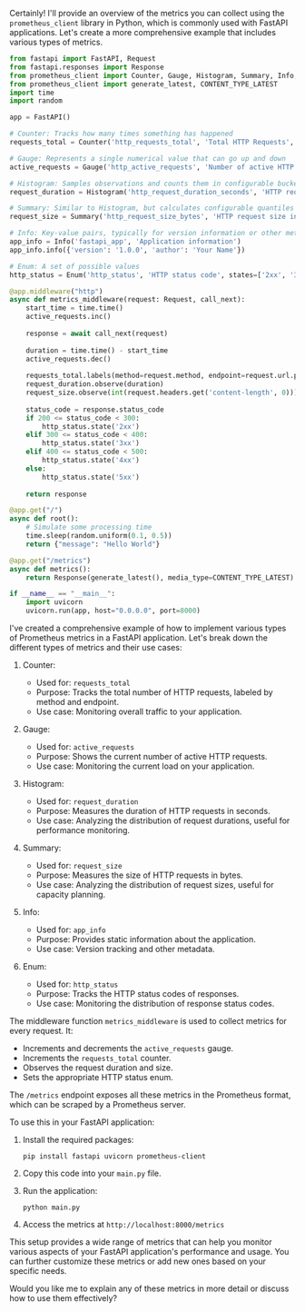 Certainly! I'll provide an overview of the metrics you can collect using the `prometheus_client` library in Python, which is commonly used with FastAPI applications. Let's create a more comprehensive example that includes various types of metrics.



```python
from fastapi import FastAPI, Request
from fastapi.responses import Response
from prometheus_client import Counter, Gauge, Histogram, Summary, Info, Enum
from prometheus_client import generate_latest, CONTENT_TYPE_LATEST
import time
import random

app = FastAPI()

# Counter: Tracks how many times something has happened
requests_total = Counter('http_requests_total', 'Total HTTP Requests', ['method', 'endpoint'])

# Gauge: Represents a single numerical value that can go up and down
active_requests = Gauge('http_active_requests', 'Number of active HTTP requests')

# Histogram: Samples observations and counts them in configurable buckets
request_duration = Histogram('http_request_duration_seconds', 'HTTP request duration in seconds')

# Summary: Similar to Histogram, but calculates configurable quantiles over a sliding time window
request_size = Summary('http_request_size_bytes', 'HTTP request size in bytes')

# Info: Key-value pairs, typically for version information or other metadata
app_info = Info('fastapi_app', 'Application information')
app_info.info({'version': '1.0.0', 'author': 'Your Name'})

# Enum: A set of possible values
http_status = Enum('http_status', 'HTTP status code', states=['2xx', '3xx', '4xx', '5xx'])

@app.middleware("http")
async def metrics_middleware(request: Request, call_next):
    start_time = time.time()
    active_requests.inc()
    
    response = await call_next(request)
    
    duration = time.time() - start_time
    active_requests.dec()
    
    requests_total.labels(method=request.method, endpoint=request.url.path).inc()
    request_duration.observe(duration)
    request_size.observe(int(request.headers.get('content-length', 0)))
    
    status_code = response.status_code
    if 200 <= status_code < 300:
        http_status.state('2xx')
    elif 300 <= status_code < 400:
        http_status.state('3xx')
    elif 400 <= status_code < 500:
        http_status.state('4xx')
    else:
        http_status.state('5xx')
    
    return response

@app.get("/")
async def root():
    # Simulate some processing time
    time.sleep(random.uniform(0.1, 0.5))
    return {"message": "Hello World"}

@app.get("/metrics")
async def metrics():
    return Response(generate_latest(), media_type=CONTENT_TYPE_LATEST)

if __name__ == "__main__":
    import uvicorn
    uvicorn.run(app, host="0.0.0.0", port=8000)

```

I've created a comprehensive example of how to implement various types of Prometheus metrics in a FastAPI application. Let's break down the different types of metrics and their use cases:

1. Counter: 
   - Used for: `requests_total`
   - Purpose: Tracks the total number of HTTP requests, labeled by method and endpoint.
   - Use case: Monitoring overall traffic to your application.

2. Gauge:
   - Used for: `active_requests`
   - Purpose: Shows the current number of active HTTP requests.
   - Use case: Monitoring the current load on your application.

3. Histogram:
   - Used for: `request_duration`
   - Purpose: Measures the duration of HTTP requests in seconds.
   - Use case: Analyzing the distribution of request durations, useful for performance monitoring.

4. Summary:
   - Used for: `request_size`
   - Purpose: Measures the size of HTTP requests in bytes.
   - Use case: Analyzing the distribution of request sizes, useful for capacity planning.

5. Info:
   - Used for: `app_info`
   - Purpose: Provides static information about the application.
   - Use case: Version tracking and other metadata.

6. Enum:
   - Used for: `http_status`
   - Purpose: Tracks the HTTP status codes of responses.
   - Use case: Monitoring the distribution of response status codes.

The middleware function `metrics_middleware` is used to collect metrics for every request. It:
- Increments and decrements the `active_requests` gauge.
- Increments the `requests_total` counter.
- Observes the request duration and size.
- Sets the appropriate HTTP status enum.

The `/metrics` endpoint exposes all these metrics in the Prometheus format, which can be scraped by a Prometheus server.

To use this in your FastAPI application:

1. Install the required packages:
   ```
   pip install fastapi uvicorn prometheus-client
   ```

2. Copy this code into your `main.py` file.

3. Run the application:
   ```
   python main.py
   ```

4. Access the metrics at `http://localhost:8000/metrics`

This setup provides a wide range of metrics that can help you monitor various aspects of your FastAPI application's performance and usage. You can further customize these metrics or add new ones based on your specific needs.

Would you like me to explain any of these metrics in more detail or discuss how to use them effectively?